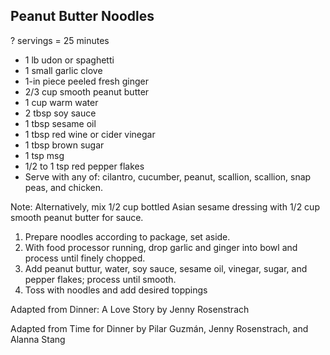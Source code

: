 ## Peanut Butter Noodles

? servings = 25 minutes

* 1 lb udon or spaghetti
* 1 small garlic clove
* 1-in piece peeled fresh ginger
* 2/3 cup smooth peanut butter
* 1 cup warm water
* 2 tbsp soy sauce
* 1 tbsp sesame oil
* 1 tbsp red wine or cider vinegar
* 1 tbsp brown sugar
* 1 tsp msg
* 1/2 to 1 tsp red pepper flakes
* Serve with any of: cilantro, cucumber, peanut, scallion, scallion, snap peas, and chicken.

Note: Alternatively, mix 1/2 cup bottled Asian sesame dressing with 1/2 cup smooth peanut butter for sauce.

1. Prepare noodles according to package, set aside.
2. With food processor running, drop garlic and ginger into bowl and process until finely chopped.
3. Add peanut buttur, water, soy sauce, sesame oil, vinegar, sugar, and pepper flakes; process until smooth.
4. Toss with noodles and add desired toppings

Adapted from Dinner: A Love Story by Jenny Rosenstrach

Adapted from Time for Dinner by Pilar Guzmán, Jenny Rosenstrach, and Alanna Stang
